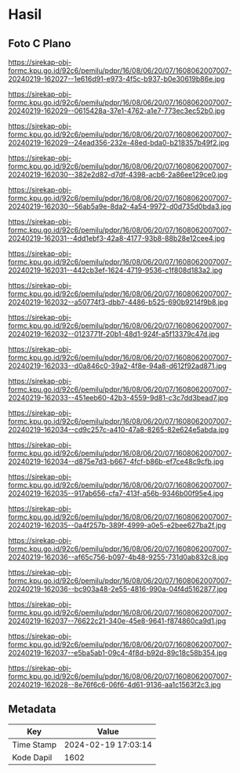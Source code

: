 # Hasil

## Foto C Plano

https://sirekap-obj-formc.kpu.go.id/92c6/pemilu/pdpr/16/08/06/20/07/1608062007007-20240219-162027--1e616d91-e973-4f5c-b937-b0e30619b86e.jpg

https://sirekap-obj-formc.kpu.go.id/92c6/pemilu/pdpr/16/08/06/20/07/1608062007007-20240219-162029--0615428a-37e1-4762-a1e7-773ec3ec52b0.jpg

https://sirekap-obj-formc.kpu.go.id/92c6/pemilu/pdpr/16/08/06/20/07/1608062007007-20240219-162029--24ead356-232e-48ed-bda0-b218357b49f2.jpg

https://sirekap-obj-formc.kpu.go.id/92c6/pemilu/pdpr/16/08/06/20/07/1608062007007-20240219-162030--382e2d82-d7df-4398-acb6-2a86ee129ce0.jpg

https://sirekap-obj-formc.kpu.go.id/92c6/pemilu/pdpr/16/08/06/20/07/1608062007007-20240219-162030--56ab5a9e-8da2-4a54-9972-d0d735d0bda3.jpg

https://sirekap-obj-formc.kpu.go.id/92c6/pemilu/pdpr/16/08/06/20/07/1608062007007-20240219-162031--4dd1ebf3-42a8-4177-93b8-88b28e12cee4.jpg

https://sirekap-obj-formc.kpu.go.id/92c6/pemilu/pdpr/16/08/06/20/07/1608062007007-20240219-162031--442cb3ef-1624-4719-9536-c1f808d183a2.jpg

https://sirekap-obj-formc.kpu.go.id/92c6/pemilu/pdpr/16/08/06/20/07/1608062007007-20240219-162032--a50774f3-dbb7-4486-b525-690b9214f9b8.jpg

https://sirekap-obj-formc.kpu.go.id/92c6/pemilu/pdpr/16/08/06/20/07/1608062007007-20240219-162032--0123771f-20b1-48d1-924f-a5f13379c47d.jpg

https://sirekap-obj-formc.kpu.go.id/92c6/pemilu/pdpr/16/08/06/20/07/1608062007007-20240219-162033--d0a846c0-39a2-4f8e-94a8-d612f92ad871.jpg

https://sirekap-obj-formc.kpu.go.id/92c6/pemilu/pdpr/16/08/06/20/07/1608062007007-20240219-162033--451eeb60-42b3-4559-9d81-c3c7dd3bead7.jpg

https://sirekap-obj-formc.kpu.go.id/92c6/pemilu/pdpr/16/08/06/20/07/1608062007007-20240219-162034--cd9c257c-a410-47a8-8265-82e624e5abda.jpg

https://sirekap-obj-formc.kpu.go.id/92c6/pemilu/pdpr/16/08/06/20/07/1608062007007-20240219-162034--d875e7d3-b667-4fcf-b86b-ef7ce48c9cfb.jpg

https://sirekap-obj-formc.kpu.go.id/92c6/pemilu/pdpr/16/08/06/20/07/1608062007007-20240219-162035--917ab656-cfa7-413f-a56b-9346b00f95e4.jpg

https://sirekap-obj-formc.kpu.go.id/92c6/pemilu/pdpr/16/08/06/20/07/1608062007007-20240219-162035--0a4f257b-389f-4999-a0e5-e2bee627ba2f.jpg

https://sirekap-obj-formc.kpu.go.id/92c6/pemilu/pdpr/16/08/06/20/07/1608062007007-20240219-162036--af65c756-b097-4b48-9255-731d0ab832c8.jpg

https://sirekap-obj-formc.kpu.go.id/92c6/pemilu/pdpr/16/08/06/20/07/1608062007007-20240219-162036--bc903a48-2e55-4816-990a-04f4d5162877.jpg

https://sirekap-obj-formc.kpu.go.id/92c6/pemilu/pdpr/16/08/06/20/07/1608062007007-20240219-162037--76622c21-340e-45e8-9641-f874860ca9d1.jpg

https://sirekap-obj-formc.kpu.go.id/92c6/pemilu/pdpr/16/08/06/20/07/1608062007007-20240219-162037--e5ba5ab1-09c4-4f8d-b92d-89c18c58b354.jpg

https://sirekap-obj-formc.kpu.go.id/92c6/pemilu/pdpr/16/08/06/20/07/1608062007007-20240219-162028--8e76f6c6-06f6-4d61-9136-aa1c1563f2c3.jpg


## Metadata

| Key        | Value               |
| ---------- | ------------------- |
| Time Stamp | 2024-02-19 17:03:14 |
| Kode Dapil | 1602                |



